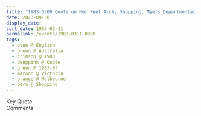 ```yaml
---
title: "1983-0300 Quote on Her Feet Arch, Shopping, Myers Departmental Store, Melbourne, Victoria, Australia"
date: 2023-09-30
display_date: 
sort_date: 1983-03-11
permalink: /events/1983-0311-0300
tags:
  - blue @ English
  - brown @ Australia
  - crimson @ 1983
  - deeppink @ Quote
  - green @ 1983-03
  - maroon @ Victoria
  - orange @ Melbourne
  - peru @ Shopping
---
```


<wave-list>
  <list-title color="green" width="75">Key Quote</list-title>
  <list-item color="BlanchedAlmond"  width="200"></list-item>
  <list-item color="Lavender"></list-item>
  <list-item color="BlanchedAlmond"></list-item>
</wave-list>

<br>

<wave-list>
  <list-title color="green" width="75">Comments</list-title>
  <list-item color="BlanchedAlmond"  width="200"></list-item>
  <list-item color="Lavender"></list-item>
  <list-item color="BlanchedAlmond"></list-item>
</wave-list>